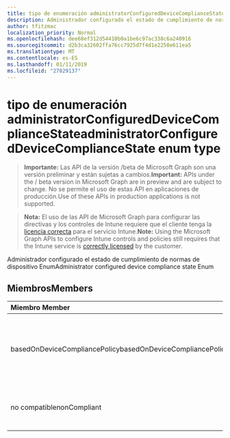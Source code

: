 ```yaml
---
title: tipo de enumeración administratorConfiguredDeviceComplianceState
description: Administrador configurado el estado de cumplimiento de normas de dispositivo Enum
author: tfitzmac
localization_priority: Normal
ms.openlocfilehash: dee68ef312d54410b0a1be6c97ac338c6a240916
ms.sourcegitcommit: d2b3ca32602ffa76cc7925d7f4d1e2258e611ea5
ms.translationtype: MT
ms.contentlocale: es-ES
ms.lasthandoff: 01/11/2019
ms.locfileid: "27829137"
---
```

# <a name="administratorconfigureddevicecompliancestate-enum-type"></a><span data-ttu-id="6df79-103">tipo de enumeración administratorConfiguredDeviceComplianceState</span><span class="sxs-lookup"><span data-stu-id="6df79-103">administratorConfiguredDeviceComplianceState enum type</span></span>

> <span data-ttu-id="6df79-104">**Importante:** Las API de la versión /beta de Microsoft Graph son una versión preliminar y están sujetas a cambios.</span><span class="sxs-lookup"><span data-stu-id="6df79-104">**Important:** APIs under the / beta version in Microsoft Graph are in preview and are subject to change.</span></span> <span data-ttu-id="6df79-105">No se permite el uso de estas API en aplicaciones de producción.</span><span class="sxs-lookup"><span data-stu-id="6df79-105">Use of these APIs in production applications is not supported.</span></span>

> <span data-ttu-id="6df79-106">**Nota:** El uso de las API de Microsoft Graph para configurar las directivas y los controles de Intune requiere que el cliente tenga la [licencia correcta](https://go.microsoft.com/fwlink/?linkid=839381) para el servicio Intune.</span><span class="sxs-lookup"><span data-stu-id="6df79-106">**Note:** Using the Microsoft Graph APIs to configure Intune controls and policies still requires that the Intune service is [correctly licensed](https://go.microsoft.com/fwlink/?linkid=839381) by the customer.</span></span>

<span data-ttu-id="6df79-107">Administrador configurado el estado de cumplimiento de normas de dispositivo Enum</span><span class="sxs-lookup"><span data-stu-id="6df79-107">Administrator configured device compliance state Enum</span></span>
## <a name="members"></a><span data-ttu-id="6df79-108">Miembros</span><span class="sxs-lookup"><span data-stu-id="6df79-108">Members</span></span>
|<span data-ttu-id="6df79-109">Miembro	</span><span class="sxs-lookup"><span data-stu-id="6df79-109">Member</span></span>|<span data-ttu-id="6df79-110">Valor</span><span class="sxs-lookup"><span data-stu-id="6df79-110">Value</span></span>|<span data-ttu-id="6df79-111">Description</span><span class="sxs-lookup"><span data-stu-id="6df79-111">Description</span></span>|
|:---|:---|:---|
|<span data-ttu-id="6df79-112">basedOnDeviceCompliancePolicy</span><span class="sxs-lookup"><span data-stu-id="6df79-112">basedOnDeviceCompliancePolicy</span></span>|<span data-ttu-id="6df79-113">0</span><span class="sxs-lookup"><span data-stu-id="6df79-113">0</span></span>|<span data-ttu-id="6df79-114">Establecer estado de cumplimiento en función de otro cumplimiento de directivas</span><span class="sxs-lookup"><span data-stu-id="6df79-114">Set compliance state based on other compliance polices</span></span>|
|<span data-ttu-id="6df79-115">no compatible</span><span class="sxs-lookup"><span data-stu-id="6df79-115">nonCompliant</span></span>|<span data-ttu-id="6df79-116">1</span><span class="sxs-lookup"><span data-stu-id="6df79-116">1</span></span>|<span data-ttu-id="6df79-117">Cumplimiento de conjunto no compatible</span><span class="sxs-lookup"><span data-stu-id="6df79-117">Set compliance to nonCompliant</span></span>|





